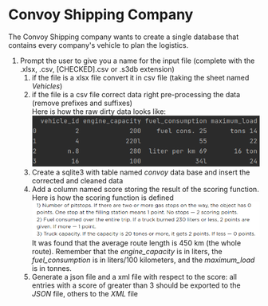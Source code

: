 # Convoy Shipping Company
The Convoy Shipping company wants to create a single database that contains every company's vehicle to plan the logistics.
1. Prompt the user to give you a name for the input file (complete with the .xlsx, .csv, [CHECKED].csv or .s3db extension)
    1. if the file is a xlsx file convert it in csv file (taking the sheet named *Vehicles*)
    2. if the file is a csv file correct data right pre-processing the data (remove prefixes and suffixes)  
   Here is how the raw dirty data looks like:  
       ![dirty_data](./dirty_data.png)
   3. Create a sqlite3 with table named *convoy* data base and insert the corrected and cleaned data
   4. Add a column named score storing the result of the scoring function.  
      Here is how the scoring function is defined
      ![score](./score.png)
      It was found that the average route length is 450 km (the whole route).
      Remember that the *engine_capacity* is in liters, the *fuel_consumption* is in liters/100 kilometers, and the *maximum_load* is in tonnes.
   5. Generate a json file and a xml file with respect to the score: all entries with a score
   of greater than 3 should be exported to the *JSON* file, others to the *XML* file
